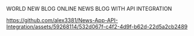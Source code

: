 WORLD NEW BLOG
ONLINE NEWS BLOG WITH API INTEGRATION



https://github.com/alex3381/News-App-API-Integration/assets/59268114/532d067f-c4f2-4d9f-b62d-22d5a2cb2489

